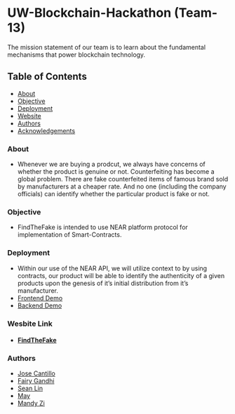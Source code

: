 # UW-Blockchain-Hackathon (Team-13)
The mission statement of our team is to learn about the fundamental mechanisms that power blockchain technology. 

## Table of Contents
+ [About](#description)
+ [Objective](#Objective)
+ [Deployment](#deployment)
+ [Website](#website)
+ [Authors](#authors)
+ [Acknowledgements](#acknowledgements)

### About <a name="description"></a>
+ Whenever we are buying a prodcut, we always have concerns of whether the product is genuine or not. Counterfeiting has become a global problem. There are fake counterfeited items of famous brand sold by manufacturers at a cheaper rate. And no one (including the company officials) can identify whether the particular product is fake or not. 

### Objective <a name="objective"></a>
+ FindTheFake is intended to use NEAR platform protocol for implementation of Smart-Contracts.

### Deployment <a name="deployment"></a>
+ Within our use of the NEAR API, we will utilize context to by using contracts, our product will be able to identify the authenticity of a given products upon the genesis of it’s initial distribution from it’s manufacturer.
+ [Frontend Demo](https://youtu.be/kEj3Pz_YFzw)
+ [Backend Demo](https://drive.google.com/open?id=1TQDqOBUcAGKwqckgYDt7CUTuyLxjK92h)
### Wesbite Link <a name="website"></a>
+ #### [FindTheFake](https://tinyurl.com/yctm3olh)

### Authors <a name="authors"></a>
+ [Jose Cantillo](https://github.com/jcantillo94)
+ [Fairy Gandhi](https://github.com/FairyGandhi/)
+ [Sean Lin](https://github.com/jacky6016)
+ [May](https://github.com/staranger01)
+ [Mandy Zi](https://github.com/mandyzi)
